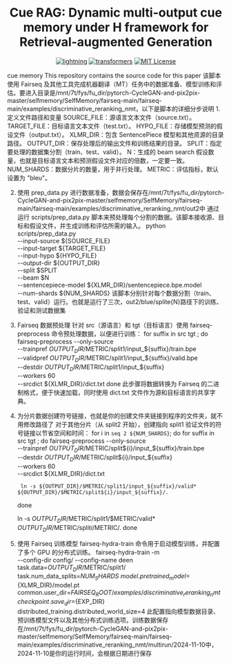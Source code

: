 <div align="center">

# Cue RAG: Dynamic multi-output cue memory under H framework for Retrieval-augmented Generation

[![lightning](https://img.shields.io/badge/-Lightning-792ee5?logo=pytorchlightning&logoColor=white)](https://pytorchlightning.ai/)
[![transformers](https://img.shields.io/badge/Transformers-orange)](https://github.com/huggingface/transformers)
 <a href="https://github.com/pytorch/fairseq/blob/main/LICENSE"><img alt="MIT License" src="https://img.shields.io/badge/license-MIT-blue.svg" /></a>
</div>


cue memory  This repository contains the source code for this paper
该脚本使用 Fairseq 及其他工具完成机器翻译（MT）任务中的数据准备、模型训练和评估。要进入目录是/mnt/7t/fys/fu_dir/pytorch-CycleGAN-and-pix2pix-master/selfmemory/SelfMemory/fairseq-main/fairseq-main/examples/discriminative_reranking_nmt，以下是脚本的详细分步说明
1.定义文件路径和变量
SOURCE_FILE：源语言文本文件（source.txt）。
TARGET_FILE：目标语言文本文件（test.txt）。
HYPO_FILE：存储模型预测的假设文件（output.txt）。
XLMR_DIR：包含 SentencePiece 模型和其他资源的目录路径。
OUTPUT_DIR：保存处理后的输出文件和训练结果的目录。
SPLIT：指定要处理的数据集分割（train、test、valid）。
N：生成的 beam search 假设数量，也就是目标语言文本和预测假设文件对应的倍数，一定要一致。
NUM_SHARDS：数据分片的数量，用于并行处理。
METRIC：评估指标，默认设置为 "bleu"。

2. 使用 prep_data.py 进行数据准备，数据会保存在/mnt/7t/fys/fu_dir/pytorch-CycleGAN-and-pix2pix-master/selfmemory/SelfMemory/fairseq-main/fairseq-main/examples/discriminative_reranking_nmt/out2中
通过运行 scripts/prep_data.py 脚本来预处理每个分割的数据。该脚本接收源、目标和假设文件，并生成训练和评估所需的输入。
python scripts/prep_data.py \
    --input-source ${SOURCE_FILE} \
    --input-target ${TARGET_FILE} \
    --input-hypo ${HYPO_FILE} \
    --output-dir ${OUTPUT_DIR} \
    --split $SPLIT \
    --beam $N \
    --sentencepiece-model ${XLMR_DIR}/sentencepiece.bpe.model \
    --num-shards ${NUM_SHARDS}
该脚本分别针对每个数据分割（train、test、valid）运行。也就是运行了三次，out2/blue/splite{N}路径下的训练、验证和测试数据集

3. Fairseq 数据预处理
针对 src（源语言）和 tgt（目标语言）使用 fairseq-preprocess 命令预处理数据，以便进行训练：
for suffix in src tgt ; do
    fairseq-preprocess --only-source \
        --trainpref ${OUTPUT_DIR}/$METRIC/split1/input_${suffix}/train.bpe \
        --validpref ${OUTPUT_DIR}/$METRIC/split1/input_${suffix}/valid.bpe \
        --destdir ${OUTPUT_DIR}/$METRIC/split1/input_${suffix} \
        --workers 60 \
        --srcdict ${XLMR_DIR}/dict.txt
done
此步骤将数据转换为 Fairseq 的二进制格式，便于快速加载，同时使用 dict.txt 文件作为源和目标语言的共享字典。

4. 为分片数据创建符号链接，也就是你的创建文件夹链接到程序的文件夹，就不用修改路径了
对于其他分片（从 split2 开始），创建指向 split1 验证文件的符号链接以节省空间和时间：
for i in `seq 2 ${NUM_SHARDS}`; do
    for suffix in src tgt ; do
        fairseq-preprocess --only-source \
            --trainpref ${OUTPUT_DIR}/$METRIC/split${i}/input_${suffix}/train.bpe \
            --destdir ${OUTPUT_DIR}/$METRIC/split${i}/input_${suffix} \
            --workers 60 \
            --srcdict ${XLMR_DIR}/dict.txt

        ln -s ${OUTPUT_DIR}/$METRIC/split1/input_${suffix}/valid* ${OUTPUT_DIR}/$METRIC/split${i}/input_${suffix}/.
    done

    ln -s ${OUTPUT_DIR}/$METRIC/split1/$METRIC/valid* ${OUTPUT_DIR}/$METRIC/split${i}/$METRIC/.
done

5. 使用 Fairseq 训练模型
fairseq-hydra-train 命令用于启动模型训练，并配置了多个 GPU 的分布式训练。
fairseq-hydra-train -m \
    --config-dir config/ --config-name deen \
    task.data=${OUTPUT_DIR}/$METRIC/split1/ \
    task.num_data_splits=${NUM_SHARDS} \
    model.pretrained_model=${XLMR_DIR}/model.pt \
    common.user_dir=${FAIRSEQ_ROOT}/examples/discriminative_reranking_nmt \
    checkpoint.save_dir=${EXP_DIR} \
    distributed_training.distributed_world_size=4
此配置指向模型数据目录、预训练模型文件以及其他分布式训练选项。训练数据保存在/mnt/7t/fys/fu_dir/pytorch-CycleGAN-and-pix2pix-master/selfmemory/SelfMemory/fairseq-main/fairseq-main/examples/discriminative_reranking_nmt/multirun/2024-11-10中，2024-11-10是你的运行时间，会根据日期进行保存

